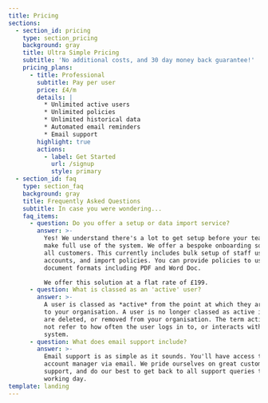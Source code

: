 ```yaml
---
title: Pricing
sections:
  - section_id: pricing
    type: section_pricing
    background: gray
    title: Ultra Simple Pricing
    subtitle: 'No additional costs, and 30 day money back guarantee!'
    pricing_plans:
      - title: Professional
        subtitle: Pay per user
        price: £4/m
        details: |
          * Unlimited active users
          * Unlimited policies
          * Unlimited historical data
          * Automated email reminders
          * Email support
        highlight: true
        actions:
          - label: Get Started
            url: /signup
            style: primary
  - section_id: faq
    type: section_faq
    background: gray
    title: Frequently Asked Questions
    subtitle: In case you were wondering...
    faq_items:
      - question: Do you offer a setup or data import service?
        answer: >-
          Yes! We understand there's a lot to get setup before your team can
          make full use of the system. We offer a bespoke onboarding solution to
          all customers. This currently includes bulk setup of staff user
          accounts, and import policies. You can provide policies to us in most
          document formats including PDF and Word Doc.

          We offer this solution at a flat rate of £199.
      - question: What is classed as an 'active' user?
        answer: >-
          A user is classed as *active* from the point at which they are added
          to your organisation. A user is no longer classed as active if they
          are deleted, or removed from your organisation. The term active does
          not refer to how often the user logs in to, or interacts with the
          system.
      - question: What does email support include?
        answer: >-
          Email support is as simple as it sounds. You'll have access to your
          account manager via email. We pride ourselves on great customer
          support, and do our best to get back to all support queries the same
          working day.
template: landing
---
```

